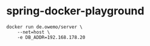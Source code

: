 # spring-docker-playground

```
docker run de.owemo/server \
    --net=host \
    -e DB_ADDR=192.168.178.20
```